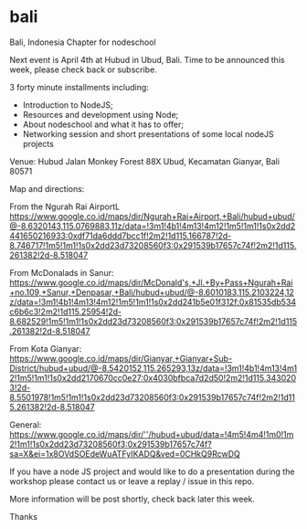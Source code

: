 # bali
Bali, Indonesia Chapter for nodeschool

Next event is April 4th at Hubud in Ubud, Bali.  Time to be announced this week, please check back or subscribe.

3 forty minute installments including:
+ Introduction to NodeJS;
+ Resources and development using Node;
+ About nodeschool and what it has to offer;
+ Networking session and short presentations of some local nodeJS projects

Venue:
Hubud
Jalan Monkey Forest 88X
Ubud, Kecamatan Gianyar, Bali 80571

Map and directions:

From the Ngurah Rai AirportL
https://www.google.co.id/maps/dir/Ngurah+Rai+Airport,+Bali/hubud+ubud/@-8.6320143,115.0769883,11z/data=!3m1!4b1!4m13!4m12!1m5!1m1!1s0x2dd2441650216933:0xdf71da6ddd7bcc1f!2m2!1d115.166787!2d-8.746717!1m5!1m1!1s0x2dd23d73208560f3:0x291539b17657c74f!2m2!1d115.261382!2d-8.518047

From McDonalads in Sanur:
https://www.google.co.id/maps/dir/McDonald's,+Jl.+By+Pass+Ngurah+Rai+no.109,+Sanur,+Denpasar,+Bali/hubud+ubud/@-8.6010183,115.2103224,12z/data=!3m1!4b1!4m13!4m12!1m5!1m1!1s0x2dd241b5e01f312f:0x81535db534c6b6c3!2m2!1d115.25954!2d-8.682529!1m5!1m1!1s0x2dd23d73208560f3:0x291539b17657c74f!2m2!1d115.261382!2d-8.518047

From Kota Gianyar:
https://www.google.co.id/maps/dir/Gianyar,+Gianyar+Sub-District/hubud+ubud/@-8.5420152,115.265293,13z/data=!3m1!4b1!4m13!4m12!1m5!1m1!1s0x2dd2170670cc0e27:0x4030bfbca7d2d50!2m2!1d115.3430203!2d-8.5501978!1m5!1m1!1s0x2dd23d73208560f3:0x291539b17657c74f!2m2!1d115.261382!2d-8.518047

General:
https://www.google.co.id/maps/dir/''/hubud+ubud/data=!4m5!4m4!1m0!1m2!1m1!1s0x2dd23d73208560f3:0x291539b17657c74f?sa=X&ei=1x8OVdSOEdeWuATFyIKADQ&ved=0CHkQ9RcwDQ

If you have a node JS project and would like to do a presentation during the workshop please contact us or leave a replay / issue in this repo.

More information will be post shortly, check back later this week.

Thanks
